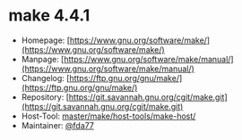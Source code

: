 # make 4.4.1
 - Homepage: [https://www.gnu.org/software/make/](https://www.gnu.org/software/make/)
 - Manpage: [https://www.gnu.org/software/make/manual/](https://www.gnu.org/software/make/manual/)
 - Changelog: [https://ftp.gnu.org/gnu/make/](https://ftp.gnu.org/gnu/make/)
 - Repository: [https://git.savannah.gnu.org/cgit/make.git](https://git.savannah.gnu.org/cgit/make.git)
 - Host-Tool: [master/make/host-tools/make-host/](https://github.com/Freetz-NG/freetz-ng/tree/master/make/host-tools/make-host/)
 - Maintainer: [@fda77](https://github.com/fda77)

